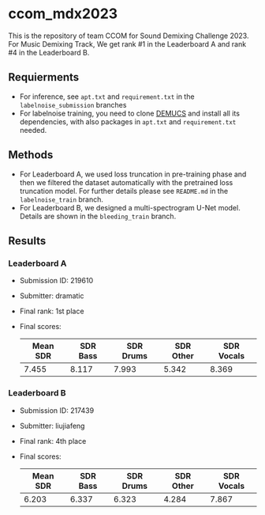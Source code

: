 # ccom_mdx2023

This is the repository of team CCOM for Sound Demixing Challenge 2023. For Music Demixing Track, We get rank #1 in the Leaderboard A and rank #4 in the Leaderboard B.

## Requierments

- For inference, see `apt.txt` and `requirement.txt` in the `labelnoise_submission` branches
- For labelnoise training, you need to clone [DEMUCS](https://github.com/facebookresearch/demucs) and install all its dependencies, with also packages in `apt.txt` and `requirement.txt` needed.

## Methods
- For Leaderboard A, we used loss truncation in pre-training phase and then we filtered the dataset automatically with the pretrained loss truncation model. For further details please see `README.md` in the `labelnoise_train` branch.
- For Leaderboard B, we designed a multi-spectrogram U-Net model. Details are shown in the `bleeding_train` branch.

## Results
### Leaderboard A

- Submission ID: 219610

- Submitter: dramatic

- Final rank: 1st place

- Final scores:

  | Mean SDR | SDR Bass | SDR Drums | SDR Other | SDR Vocals |
  | -------- | -------- | --------- | --------- | ---------- |
  | 7.455    | 8.117    | 7.993     | 5.342     | 8.369      |



### Leaderboard B

- Submission ID: 217439
- Submitter: liujiafeng
- Final rank: 4th place
- Final scores:

  | Mean SDR | SDR Bass | SDR Drums | SDR Other | SDR Vocals |
  | -------- | -------- | --------- | --------- | ---------- |
  | 6.203    | 6.337    | 6.323     | 4.284     | 7.867      |

